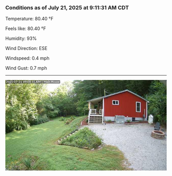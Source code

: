 ### Conditions as of July 21, 2025 at 9:11:31 AM CDT 

Temperature: 80.40 &deg;F

Feels like: 80.40 &deg;F

Humidity: 93%

Wind Direction: ESE

Windspeed: 0.4 mph

Wind Gust: 0.7 mph

---

<img src="./images/latest.jpeg"/>

